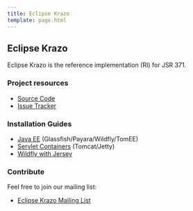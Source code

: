 ```yaml
---
title: Eclipse Krazo
template: page.html
---
```


## Eclipse Krazo

Eclipse Krazo is the reference implementation (RI) for JSR 371.

### Project resources

  * [Source Code](https://github.com/eclipse-ee4j/krazo)
  * [Issue Tracker](https://github.com/eclipse-ee4j/krazo/issues)

### Installation Guides

  * [Java EE](docs/install-javaee.html) (Glassfish/Payara/Wildfly/TomEE)
  * [Servlet Containers](docs/install-servlet.html) (Tomcat/Jetty)
  * [Wildfly with Jersey](docs/install-wildfly-jersey.html)

### Contribute

Feel free to join our mailing list:

  * [Eclipse Krazo Mailing List](https://accounts.eclipse.org/mailing-list/krazo-dev)
